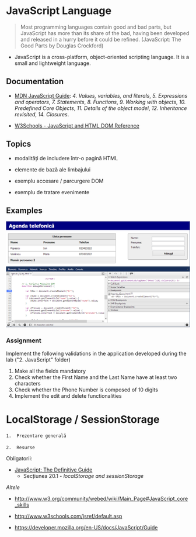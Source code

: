# JavaScript Language

> Most programming languages contain good and bad parts, but JavaScript has more than its share of the bad, having been developed and released in a hurry before it could be refined. (JavaScript: The Good Parts by Douglas Crockford)

 - JavaScript is a cross-platform, object-oriented scripting language. It is a small and lightweight language.

## Documentation
 - [MDN JavaScript Guide](https://developer.mozilla.org/en-US/docs/JavaScript/Guide): *4. Values, variables, and literals*, *5. Expressions
    and operators*, *7. Statements*, *8. Functions*, *9. Working with
    objects*, *10. Predefined Core Objects*, *11. Details of the object
    model*, *12. Inheritance revisited*, *14. Closures*.

- [W3Schools - JavaScript and HTML DOM Reference](http://www.w3schools.com/jsref/default.asp)

## Topics

-   modalități de includere într-o pagină HTML

-   elemente de bază ale limbajului

-   exemplu accesare / parcurgere DOM

-   exemplu de tratare evenimente

## Examples

![Google Chrome Developer Tools](media/3cdf67cd596f05e7e45dadf13729ca43.png)

### Assignment
Implement the following validations in the application developed during the lab ("2. JavaScript" folder)
1. Make all the fields mandatory
2. Check whether the First Name and the Last Name have at least two characters
3. Check whether the Phone Number is composed of 10 digits
4. Implement the edit and delete functionalities


# LocalStorage / SessionStorage

    1.  Prezentare generală

    2.  Resurse

Obligatorii:

-   [JavaScript: The Definitive
    Guide](http://ase.softmentor.ro/Multimedia/resurse/JavascriptDefinitiveGuide.zip)
    - Secțiunea 20.1 - *localStorage and sessionStorage*

*Altele*

-   <http://www.w3.org/community/webed/wiki/Main_Page#JavaScript_core_skills>

-   <http://www.w3schools.com/jsref/default.asp>

-   <https://developer.mozilla.org/en-US/docs/JavaScript/Guide>
